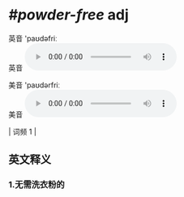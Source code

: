 # ***\#powder-free*** adj
英音 'paʊdəfriː  
英音
<audio src="./media/powder-free1.aac" controls="controls"></audio>

美音 'paʊdərfriː  
美音
<audio src="./media/powder-free2.aac" controls="controls"></audio>



| 词频 1 |  

英文释义
---
### 1.**无需洗衣粉的**  


